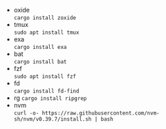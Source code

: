 * oxide  
```cargo install zoxide```
* tmux  
```sudo apt install tmux```
* exa  
```cargo install exa```
* bat  
```cargo install bat```
* fzf  
```sudo apt install fzf```
* fd  
```cargo install fd-find```
* rg
```cargo install ripgrep```
* nvm  
```curl -o- https://raw.githubusercontent.com/nvm-sh/nvm/v0.39.7/install.sh | bash```
